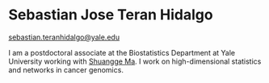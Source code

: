 # Sebastian Jose Teran Hidalgo


sebastian.teranhidalgo@yale.edu

I am a postdoctoral associate at the Biostatistics Department at Yale University working with [Shuangge Ma](http://medicine.yale.edu/lab/ma/). I work on high-dimensional statistics and networks in cancer genomics. 